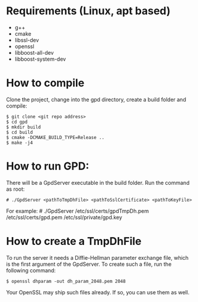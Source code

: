 # Requirements (Linux, apt based)
* g++
* cmake
* libssl-dev
* openssl
* libboost-all-dev
* libboost-system-dev

# How to compile
Clone the project, change into the gpd directory, create a build folder and compile:

    $ git clone <git repo address>
    $ cd gpd
    $ mkdir build
    $ cd build
    $ cmake -DCMAKE_BUILD_TYPE=Release ..
    $ make -j4

# How to run GPD:
There will be a GpdServer executable in the build folder. Run the command as root:

    # ./GpdServer <pathToTmpDhFile> <pathToSslCertificate> <pathToKeyFile>

For example:
    # ./GpdServer /etc/ssl/certs/gpdTmpDh.pem /etc/ssl/certs/gpd.pem /etc/ssl/private/gpd.key

# How to create a TmpDhFile
 To run the server it needs a Diffie-Hellman parameter exchange file, which is the first argument of the GpdServer. To create such a file, run the following command:

    $ openssl dhparam -out dh_param_2048.pem 2048

Your OpenSSL may ship such files already. If so, you can use them as well.

